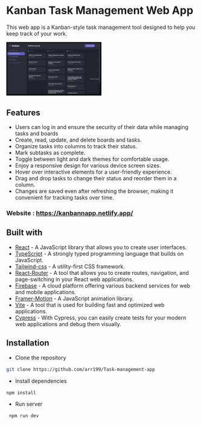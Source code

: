 <h1> Kanban Task Management Web App </h1>

This web app is a Kanban-style task management tool designed to help you keep track of your work.

<img width="50%" src="./public/kanban.png" width="128"/>

## Features

- Users can log in and ensure the security of their data while managing tasks and boards 
- Create, read, update, and delete boards and tasks.
- Organize tasks into columns to track their status.
- Mark subtasks as complete.
- Toggle between light and dark themes for comfortable usage.
- Enjoy a responsive design for various device screen sizes.
- Hover over interactive elements for a user-friendly experience.
- Drag and drop tasks to change their status and reorder them in a column.
- Changes are saved even after refreshing the browser, making it convenient for tracking tasks over time.

### Website : https://kanbannapp.netlify.app/  ###

## Built with

- [React](https://react.dev/) - A JavaScript library that allows you to create user interfaces.
- [TypeScript](https://www.typescriptlang.org/) -  A strongly typed programming language that builds on JavaScript.
- [Tailwind-css](https://tailwindcss.com/) - A utility-first CSS framework.
- [React-Router](https://reactrouter.com/en/main) - A tool that allows you to create routes, navigation, and page-switching in your React web applications.
- [Firebase](https://firebase.google.com/) - A cloud platform offering various backend services for web and mobile applications.
- [Framer-Motion](https://www.framer.com/motion/) - A JavaScript animation library.
- [Vite](https://vitejs.dev/) - A tool that is used for building fast and optimized web applications. 
- [Cypress](https://www.cypress.io/) - With Cypress, you can easily create tests for your modern web applications and debug them visually. 


## Installation

- Clone the repository

```sh
git clone https://github.com/arr199/Task-management-app
```

- Install dependencies

```sh
npm install
```

- Run server

```sh
 npm run dev
```
